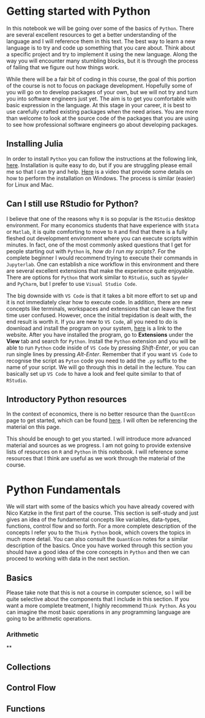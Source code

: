 
Getting started with Python
==============================================

In this notebook we will be going over some of the basics of `Python`. There are several excellent resources to get a better understanding of the language and I will reference them in this text. The best way to learn a new language is to try and code up something that you care about. Think about a specific project and try to implement it using the new language. Along the way you will encounter many stumbling blocks, but it is through the process of failing that we figure out how things work.

While there will be a fair bit of coding in this course, the goal of this portion of the course is not to focus on package development. Hopefully some of you will go on to develop packages of your own, but we will not try and turn you into software engineers just yet. The aim is to get you comfortable with basic expression in the language. At this stage in your career, it is best to use carefully crafted existing packages when the need arises. You are more than welcome to look at the source code of the packages that you are using to see how professional software engineers go about developing packages. 

## Installing Julia

In order to install `Python` you can follow the instructions at the following link, [here](https://julialang.org/). Installation is quite easy to do, but if you are struggling please email me so that I can try and help. [Here]() is a video that provide some details on how to perform the installation on Windows. The process is similar (easier) for Linux and Mac.

## Can I still use RStudio for Python?

I believe that one of the reasons why `R` is so popular is the `RStudio` desktop environment. For many economics students that have experience with `Stata` or `Matlab`, it is quite comforting to move to `R` and find that there is a fully fleshed out development environment where you can execute scripts within minutes. In fact, one of the most commonly asked questions that I get for people starting out with `Python` is, *how do I run my scripts?*. For the complete beginner I would recommend trying to execute their commands in `Jupyterlab`. One can establish a nice workflow in this environment and there are several excellent extensions that make the experience quite enjoyable. There are options for `Python` that work similar to `RStudio`, such as `Spyder` and `PyCharm`, but I prefer to use `Visual Studio Code`. 

The big downside with `VS Code` is that it takes a bit more effort to set up and it is not immediately clear how to execute code. In addition, there are new concepts like terminals, workspaces and extensions that can leave the first time user confused. However, once the initial trepidation is dealt with, the end result is worth it. If you are new to `VS Code`, all you need to do is download and install the program on your system, [here](https://code.visualstudio.com/) is a link to the website. After you have installed the program, go to **Extensions** under the **View** tab and search for `Python`. Install the `Python` extension and you will be able to run `Python` code inside of `VS Code` by pressing *Shift-Enter*, or you can run single lines by pressing *Alt-Enter*. Remember that if you want `VS Code` to recognise the script as `Pyton` code you need to add the `.py` suffix to the name of your script. We will go through this in detail in the lecture. You can basically set up `VS Code` to have a look and feel quite similar to that of `RStudio`.

## Introductory Python resources

In the context of economics, there is no better resource than the `QuantEcon` page to get started, which can be found [here](https://julia.quantecon.org/). I will often be referencing the material on this page. 

This should be enough to get you started. I will introduce more advanced material and sources as we progress. I am not going to provide extensive lists of resources on `R` and `Python` in this notebook. I will reference some resources that I think are useful as we work through the material of the course.

# Python Fundamentals

We will start with some of the basics which you have already covered with Nico Katzke in the first part of the course. This section is self-study and just gives an idea of the fundamental concepts like variables, data-types, functions, control flow and so forth. For a more complete description of the concepts I refer you to the `Think Python` book, which covers the topics in much more detail. You can also consult the `QuantEcon` notes for a similar description of the basics. Once you have worked through this section you should have a good idea of the core concepts in `Python` and then we can proceed to working with data in the next section.

## Basics 

Please take note that this is not a course in computer science, so I will be quite selective about the components that I include in this section. If you want a more complete treatment, I highly recommend `Think Python`. As you can imagine the most basic operations in any programming language are going to be arithmetic operations. 

### Arithmetic

**

## Collections 

## Control Flow

## Functions